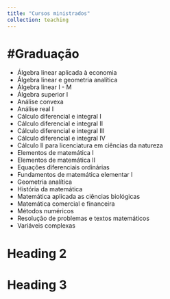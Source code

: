 ```yaml
---
title: "Cursos ministrados"
collection: teaching
---
```


#Graduação
======
- Álgebra linear aplicada à economia
- Álgebra linear e geometria analítica
- Álgebra linear I - M
- Álgebra superior I
- Análise convexa
- Análise real I
- Cálculo diferencial e integral I
- Cálculo diferencial e integral II
- Cálculo diferencial e integral III
- Cálculo diferencial e integral IV
- Cálculo II para licenciatura em ciências da natureza
- Elementos de matemática I
- Elementos de matemática II
- Equações diferenciais ordinárias
- Fundamentos de matemática elementar I
- Geometria analítica
- História da matemática
- Matemática aplicada as ciências biológicas
- Matemática comercial e financeira
- Métodos numéricos
- Resolução de problemas e textos matemáticos
- Variáveis complexas


Heading 2
======

Heading 3
======
